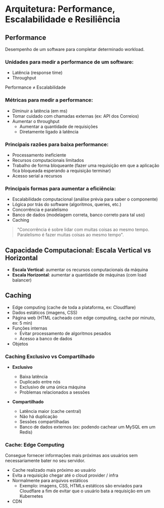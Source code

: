 # Arquitetura: Performance, Escalabilidade e Resiliência

## Performance
Desempenho de um software para completar determinado workload.

### Unidades para medir a performance de um software:
- Latência (response time)
- Throughput

Performance ≠ Escalabilidade

### Métricas para medir a performance:
- Diminuir a latência (em ms)
- Tomar cuidado com chamadas externas (ex: API dos Correios)
- Aumentar o throughput
  - Aumentar a quantidade de requisições
  - Diretamente ligado à latência

### Principais razões para baixa performance:
- Processamento ineficiente
- Recursos computacionais limitados
- Trabalho de forma bloqueante (fazer uma requisição em que a aplicação fica bloqueada esperando a requisição terminar)
- Acesso serial a recursos

### Principais formas para aumentar a eficiência:
- Escalabilidade computacional (análise prévia para saber o componente)
- Lógica por trás do software (algoritmos, queries, etc.)
- Concorrência e paralelismo
- Banco de dados (modelagem correta, banco correto para tal uso)
- Caching

> "Concorrência é sobre lidar com muitas coisas ao mesmo tempo. Paralelismo é fazer muitas coisas ao mesmo tempo".

## Capacidade Computacional: Escala Vertical vs Horizontal
- **Escala Vertical**: aumentar os recursos computacionais da máquina
- **Escala Horizontal**: aumentar a quantidade de máquinas (com load balancer)

## Caching
- Edge computing (cache de toda a plataforma, ex: Cloudflare)
- Dados estáticos (imagens, CSS)
- Página web (HTML cacheado com edge computing, cache por minuto, ex: 5 min)
- Funções internas 
  - Evitar processamento de algoritmos pesados
  - Acesso a banco de dados
- Objetos

### Caching Exclusivo vs Compartilhado
- **Exclusivo**
  - Baixa latência
  - Duplicado entre nós
  - Exclusivo de uma única máquina
  - Problemas relacionados a sessões

- **Compartilhado**
  - Latência maior (cache central)
  - Não há duplicação
  - Sessões compartilhadas
  - Banco de dados externos (ex: podendo cachear um MySQL em um Redis)

### Cache: Edge Computing
Consegue fornecer informações mais próximas aos usuários sem necessariamente bater no seu servidor.

- Cache realizado mais próximo ao usuário
- Evita a requisição chegar até o cloud provider / infra
- Normalmente para arquivos estáticos
  - Exemplo: imagens, CSS, HTMLs estáticos são enviados para Cloudflare a fim de evitar que o usuário bata a requisição em um Kubernetes
- CDN